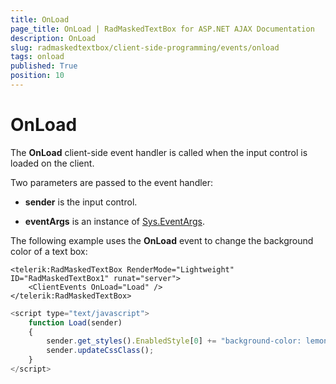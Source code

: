 ```yaml
---
title: OnLoad
page_title: OnLoad | RadMaskedTextBox for ASP.NET AJAX Documentation
description: OnLoad
slug: radmaskedtextbox/client-side-programming/events/onload
tags: onload
published: True
position: 10
---
```


# OnLoad



The **OnLoad** client-side event handler is called when the input control is loaded on the client.

Two parameters are passed to the event handler:

* **sender** is the input control.

* **eventArgs** is an instance of [Sys.EventArgs](https://www.asp.net/AJAX/Documentation/Live/ClientReference/Sys/EventArgsClass/default.aspx).

The following example uses the **OnLoad** event to change the background color of a text box:

````ASPNET
<telerik:RadMaskedTextBox RenderMode="Lightweight" ID="RadMaskedTextBox1" runat="server">
	<ClientEvents OnLoad="Load" />
</telerik:RadMaskedTextBox>
````



````JavaScript
<script type="text/javascript">
	function Load(sender)
	{
		sender.get_styles().EnabledStyle[0] += "background-color: lemonchiffon;";
		sender.updateCssClass();
	}
</script>
````


